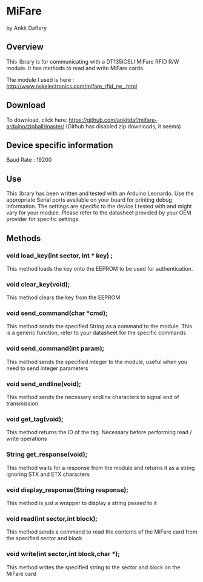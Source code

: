 MiFare
======
by Ankit Daftery

## Overview
This library is for communicating with a DT135ICSLI MiFare RFID R/W module.
It has methods to read and write MiFare cards.

The module I used is here : http://www.nskelectronics.com/mifare_rfid_rw_.html

## Download
To download, click here: https://github.com/ankitdaf/mifare-arduino/zipball/master/
(Github has disabled zip downloads, it seems)


## Device specific information
Baud Rate : 19200

## Use
This library has been written and tested with an Arduino Leonardo.
Use the appropriate Serial ports available on your board for printing debug information.
The settings are specific to the device I tested with and might vary for your module.
Please refer to the datasheet provided by your OEM provider for specific settings.

## Methods

### void load_key(int sector, int * key) ;
This method loads the key onto the EEPROM to be used for authentication.

### void clear_key(void);
This method clears the key from the EEPROM

### void send_command(char *cmd);
This method sends the specified String as a command to the module. This is a generic function, refer to your datasheet for the specific commands

### void send_command(int param);
This method sends the specified integer to the module, useful when you need to send integer parameters

### void send_endline(void);
This method sends the necessary endline characters to signal end of transmission

### void get_tag(void);
This method returns the ID of the tag. Necessary before performing read / write operations

### String get_response(void);
This method waits for a response from the module and returns it as a string ignoring STX and ETX characters

### void display_response(String response);
This method is just a wrapper to display a string passed to it 

### void read(int sector,int block);
This method sends a command to read the contents of the MiFare card from the specified sector and block

### void write(int sector,int block,char *);
This method writes the specified string to the sector and block on the MiFare card